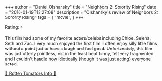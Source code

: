 +++
author = "Daniel Olshansky"
title = "Neighbors 2: Sorority Rising"
date = "2016-01-19T12:27:08"
description = "Olshansky's review of Neighbors 2: Sorority Rising"
tags = [
    "movie",
]
+++

Rating: ⭐

This film had some of my favorite actors/celebs including Chloe, Selena, Seth and Zac. I very much enjoyed the first film. I often enjoy silly little films without a point just to have a laugh and feel good. Unfortunately, this film was just utterly pointless, not in the least beat funny, felt very fragmented and I couldn't handle how idiotically (though it was just acting) everyone acted.

[🍅 Rotten Tomatoes Info 🍅](https://www.rottentomatoes.com//m/neighbors_2_sorority_rising)